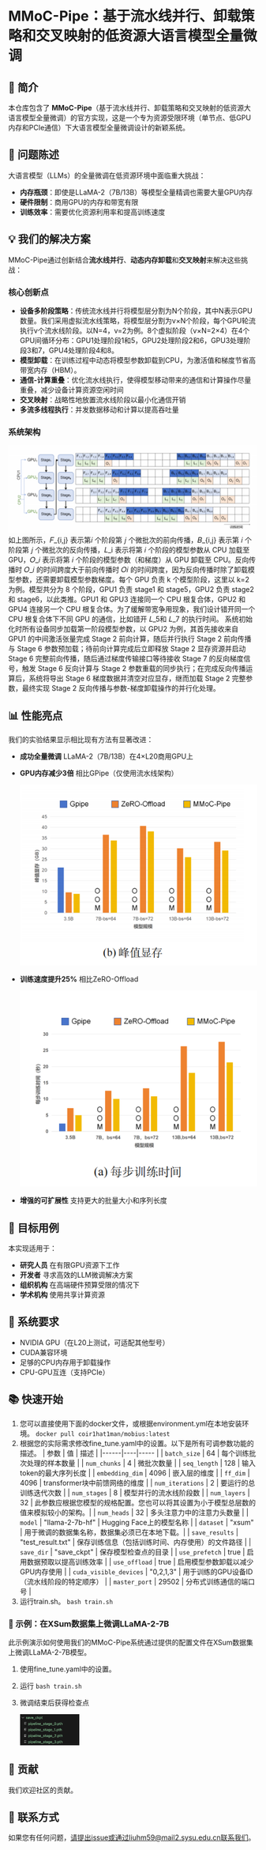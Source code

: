# MMoC-Pipe：基于流水线并行、卸载策略和交叉映射的低资源大语言模型全量微调

## 🚀 简介

本仓库包含了 **MMoC-Pipe**（基于流水线并行、卸载策略和交叉映射的低资源大语言模型全量微调）的官方实现，这是一个专为资源受限环境（单节点、低GPU内存和PCIe通信）下大语言模型全量微调设计的新颖系统。


## 🎯 问题陈述

大语言模型（LLMs）的全量微调在低资源环境中面临重大挑战：
- **内存瓶颈**：即使是LLaMA-2（7B/13B）等模型全量精调也需要大量GPU内存
- **硬件限制**：商用GPU的内存和带宽有限
- **训练效率**：需要优化资源利用率和提高训练速度

## 💡 我们的解决方案

MMoC-Pipe通过创新结合**流水线并行**、**动态内存卸载**和**交叉映射**来解决这些挑战：

### 核心创新点
- **设备多阶段策略**：传统流水线并行将模型层分割为N个阶段，其中N表示GPU数量。我们采用虚拟流水线策略，将模型层分割为v×N个阶段，每个GPU轮流执行v个流水线阶段。以N=4，v=2为例。8个虚拟阶段（v×N=2×4）在4个GPU间循环分布：GPU1处理阶段1和5，GPU2处理阶段2和6，GPU3处理阶段3和7，GPU4处理阶段4和8。
- **模型卸载**：在训练过程中动态将模型参数卸载到CPU，为激活值和梯度节省高带宽内存（HBM）。
- **通信-计算重叠**：优化流水线执行，使得模型移动带来的通信和计算操作尽量重叠，减少设备计算资源空闲时间
- **交叉映射**：战略性地放置流水线阶段以最小化通信开销
- **多流多线程执行**：并发数据移动和计算以提高吞吐量

### 系统架构
![MMoC-Pipe Architecture](./assets/architecture.png)
   如上图所示，𝐹_{i,j} 表示第𝑖 个阶段第 𝑗 个微批次的前向传播，𝐵_{i,j} 表示第 𝑖 个阶段第 𝑗 个微批次的反向传播，𝐿_i 表示将第 𝑖 个阶段的模型参数从 CPU 加载至 GPU，𝑂_𝑖 表示将第 𝑖 个阶段的模型参数（和梯度）从 GPU 卸载至 CPU。反向传播时 𝑂_𝑖 的时间跨度大于前向传播时 𝑂𝑖 的时间跨度，因为反向传播时除了卸载模型参数，还需要卸载模型参数梯度。每个 GPU 负责 k 个模型阶段，这里以 k=2 为例。模型共分为 8 个阶段，GPU1 负责 stage1 和 stage5，GPU2 负责 stage2 和 stage6，以此类推。GPU1 和 GPU3 连接同一个 CPU 根复合体，GPU2 和 GPU4 连接另一个 CPU 根复合体。为了缓解带宽争用现象，我们设计错开同一个 CPU 根复合体下不同 GPU 的通信，比如错开 𝐿_5和 𝐿_7 的执行时间。 
   系统初始化时所有设备同步加载第一阶段模型参数，以 GPU2 为例，其首先接收来自 GPU1 的中间激活张量完成 Stage 2 前向计算，随后并行执行 Stage 2 前向传播与 Stage 6 参数预加载；待前向计算完成后立即释放 Stage 2 显存资源并启动 Stage 6 完整前向传播，随后通过梯度传输接口等待接收 Stage 7 的反向梯度信号，触发 Stage 6 反向计算与 Stage 2 参数重载的同步执行；在完成反向传播运算后，系统将导出 Stage 6 梯度数据并清空对应显存，继而加载 Stage 2 完整参数，最终实现 Stage 2 反向传播与参数-梯度卸载操作的并行化处理。

## 📊 性能亮点

我们的实验结果显示相比现有方法有显著改进：

- **成功全量微调** LLaMA-2（7B/13B）在4×L20商用GPU上
- **GPU内存减少3倍** 相比GPipe（仅使用流水线架构）

  ![Comparison on memory occupation to baselines](./assets/memory-occup.png)
- **训练速度提升25%** 相比ZeRO-Offload
  
  ![Comparison on training speed to baselines](./assets/training-time.png)
- **增强的可扩展性** 支持更大的批量大小和序列长度


## 🎯 目标用例

本实现适用于：
- **研究人员** 在有限GPU资源下工作
- **开发者** 寻求高效的LLM微调解决方案
- **组织机构** 在高端硬件预算受限的情况下
- **学术机构** 使用共享计算资源

## 🔧 系统要求

- NVIDIA GPU（在L20上测试，可适配其他型号）
- CUDA兼容环境
- 足够的CPU内存用于卸载操作
- CPU-GPU互连（支持PCIe）

## 📚 快速开始

1. 您可以直接使用下面的docker文件，或根据environment.yml在本地安装环境。
   `docker pull coir1hat1man/mobius:latest`
2. 根据您的实际需求修改fine_tune.yaml中的设置。以下是所有可调参数功能的描述。
    | 参数 | 值 | 描述 |
    |------|----|----- |
    | `batch_size` | 64 | 每个训练批次处理的样本数量 |
    | `num_chunks` | 4 | 微批次数量 |
    | `seq_length` | 128 | 输入token的最大序列长度 |
    | `embedding_dim` | 4096 | 嵌入层的维度 |
    | `ff_dim` | 4096 | transformer块中前馈网络的维度 |
    | `num_iterations` | 2 | 要运行的总训练迭代次数 |
    | `num_stages` | 8 | 模型并行的流水线阶段数 |
    | `num_layers` | 32 | 此参数应根据您模型的规格配置。您也可以将其设置为小于模型总层数的值来模拟较小的架构。|
    | `num_heads` | 32 | 多头注意力中的注意力头数量 |
    | `model` | "llama-2-7b-hf" | Hugging Face上的模型名称 |
    | `dataset` | "xsum" | 用于微调的数据集名称，数据集必须已在本地下载。|
    | `save_results` | "test_result.txt" | 保存训练信息（包括训练时间、内存使用）的文件路径 |
    | `save_dir` | "save_ckpt" | 保存模型检查点的目录 |
    | `use_prefetch` | true | 启用数据预取以提高训练效率 |
    | `use_offload` | true | 启用模型参数卸载以减少GPU内存使用 |
    | `cuda_visible_devices` | "0,2,1,3" | 用于训练的GPU设备ID（流水线阶段的特定顺序） |
    | `master_port` | 29502 | 分布式训练通信的端口号 |
3. 运行train.sh。
`bash train.sh`

### 🔬 示例：在XSum数据集上微调LLaMA-2-7B
此示例演示如何使用我们的MMoC-Pipe系统通过提供的配置文件在XSum数据集上微调LLaMA-2-7B模型。

1. 使用fine_tune.yaml中的设置。
2. 运行 `bash train.sh`
3. 微调结束后获得检查点
   
   <img src="./assets/ckpt.png" width="25%" alt="检查点图像">

## 🤝 贡献

我们欢迎社区的贡献。

## 📧 联系方式
如果您有任何问题，请提出issue或通过liuhm59@mail2.sysu.edu.cn联系我们。




